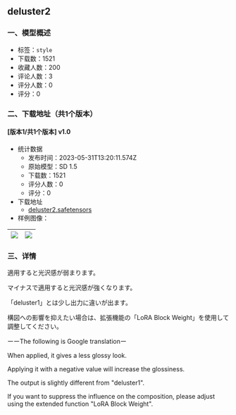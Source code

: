 ## deluster2
### 一、模型概述

- 标签：`style`
- 下载数：1521
- 收藏人数：200
- 评论人数：3
- 评分人数：0
- 评分：0

### 二、下载地址（共1个版本）

#### [版本1/共1个版本] v1.0

- 统计数据
  - 发布时间：2023-05-31T13:20:11.574Z
  - 原始模型：SD 1.5
  - 下载数：1521
  - 评分人数：0
  - 评分：0
- 下载地址
  - [deluster2.safetensors](https://civitai.com/api/download/models/86261)
- 样例图像：

| <img src="https://image.civitai.com/xG1nkqKTMzGDvpLrqFT7WA/30ce626b-f44e-476b-a453-5c6385c11408/width=450/981005.jpeg" /> | <img src="https://image.civitai.com/xG1nkqKTMzGDvpLrqFT7WA/530cda37-89f2-484a-ab01-13b2a6059283/width=450/981007.jpeg" /> |
| ---- | ---- |


### 三、详情
<p>適用すると光沢感が弱まります。</p><p>マイナスで適用すると光沢感が強くなります。</p><p>「deluster1」とは少し出力に違いが出ます。</p><p>構図への影響を抑えたい場合は、拡張機能の「LoRA Block Weight」を使用して調整してください。</p><p>ーーThe following is Google translationー</p><p>When applied, it gives a less glossy look.</p><p>Applying it with a negative value will increase the glossiness.</p><p>The output is slightly different from "deluster1".</p><p>If you want to suppress the influence on the composition, please adjust using the extended function "LoRA Block Weight".</p>
